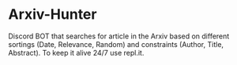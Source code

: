 # Arxiv-Hunter
Discord BOT that searches for article in the Arxiv based on different sortings (Date, Relevance, Random) and constraints (Author, Title, Abstract). 
To keep it alive 24/7 use repl.it. 
